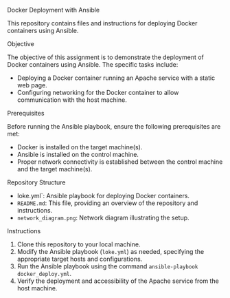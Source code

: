  Docker Deployment with Ansible

 This repository contains files and instructions for deploying Docker containers using Ansible.

 Objective

 The objective of this assignment is to demonstrate the deployment of Docker containers using Ansible. The specific tasks include:

- Deploying a Docker container running an Apache service with a static web page.
- Configuring networking for the Docker container to allow communication with the host machine.


Prerequisites

 Before running the Ansible playbook, ensure the following prerequisites are met:

- Docker is installed on the target machine(s).
- Ansible is installed on the control machine.
- Proper network connectivity is established between the control machine and the target machine(s).

 Repository Structure

- loke.yml`: Ansible playbook for deploying Docker containers.
- `README.md`: This file, providing an overview of the repository and instructions.
- `network_diagram.png`: Network diagram illustrating the setup.

 Instructions

1. Clone this repository to your local machine.
2. Modify the Ansible playbook (`loke.yml`) as needed, specifying the appropriate target hosts and configurations.
3. Run the Ansible playbook using the command `ansible-playbook docker_deploy.yml`.
4. Verify the deployment and accessibility of the Apache service from the host machine.
